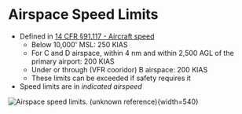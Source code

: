 # Airspace Speed Limits

* Defined in [14 CFR &sect;91.117 - Aircraft speed](https://www.ecfr.gov/current/title-14/chapter-I/subchapter-F/part-91/subpart-B/subject-group-ECFRe4c59b5f5506932/section-91.117)
  * Below 10,000' MSL: 250 KIAS
  * For C and D airspace, within 4 nm and within 2,500 AGL of the primary airport: 200 KIAS
  * Under or through (VFR cooridor) B airspace: 200 KIAS
  * These limits can be exceeded if safety requires it
* Speed limits are in *indicated airspeed*

![Airspace speed limits. (unknown reference)](/img/airspace_speed_limits.jpg){width=540}
